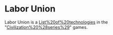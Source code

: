 # Labor Union

Labor Union is a [List%20of%20technologies](technology) in the "[Civilization%20%28series%29](Civilization)" games.